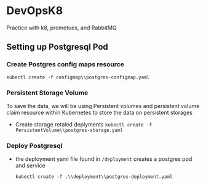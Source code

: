 # DevOpsK8
Practice with k8, prometues, and RabbitMQ

## Setting up Postgresql Pod

### Create Postgres config maps resource 
`kubectl create -f configmap\\postgres-configmap.yaml`

### Persistent Storage Volume

To save the data, we will be using Persistent volumes and persistent volume claim resource within Kubernetes to store the data on persistent storages

- Create storage retaled deplyments 
    `kubectl create -f PersistentVolume\\postgres-storage.yaml`


### Deploy Postgresql

- the deployment yaml file found in `/deployment` creates a postgres pod and service 

    `kubectl create -f .\\deployment\\postgres-deployment.yaml`

